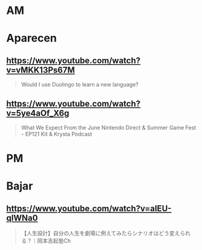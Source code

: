 # AM
# Aparecen

## https://www.youtube.com/watch?v=vMKK13Ps67M

> Would I use Duolingo to learn a new language?

## https://www.youtube.com/watch?v=5ye4aOf_X6g 

> What We Expect From the June Nintendo Direct & Summer Game Fest - EP121 Kit & Krysta Podcast 

# PM
# Bajar

## https://www.youtube.com/watch?v=aIEU-qlWNa0

> 【人生設計】自分の人生を劇場に例えてみたらシナリオはどう変えられる？｜岡本吉起塾Ch 
